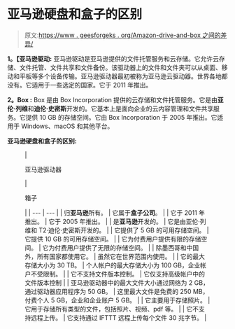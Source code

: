 # 亚马逊硬盘和盒子的区别

> 原文:[https://www . geesforgeks . org/Amazon-drive-and-box 之间的差异/](https://www.geeksforgeeks.org/difference-between-amazon-drive-and-box/)

**1。【亚马逊驱动:**
亚马逊驱动是亚马逊提供的文件托管服务和云存储。它允许云存储、文件托管、文件共享和文件备份。该驱动器上的文件和文件夹可以从桌面、移动和平板等多个设备传输。亚马逊驱动器最初被称为亚马逊云驱动器。世界各地都没有。它适用于一些选定的国家。它于 2011 年推出。

**2。Box :**
Box 是由 Box Incorporation 提供的云存储和文件托管服务。它是由**亚伦·列维**和**迪伦·史密斯**开发的。它基本上是面向企业的云内容管理和文件共享服务。它提供 10 GB 的存储空间。它由 Box Incorporation 于 2005 年推出。它适用于 Windows、macOS 和其他平台。

**亚马逊硬盘和盒子的区别:**

<figure class="table">

| 

亚马逊驱动器

 | 

箱子

 |
| --- | --- |
| 归**亚马逊**所有。 | 它属于**盒子公司**。 |
| 它于 2011 年推出。 | 它于 2005 年推出。 |
| 是**亚马逊**开发的。 | 它是由亚伦·列维和 T2·迪伦·史密斯开发的。 |
| 它提供了 5 GB 的可用存储空间。 | 它提供 10 GB 的可用存储空间。 |
| 它为付费用户提供有限的存储空间。 | 它为付费用户提供了无限的存储空间。 |
| 除墨西哥和中国外，所有国家都使用它。 | 虽然它在世界范围内使用。 |
| 它的最大存储大小为 30 TB。 | 个人帐户的最大存储大小为 100 GB，企业帐户不受限制。 |
| 它不支持文件版本控制。 | 它仅支持高级帐户中的文件版本控制 |
| 亚马逊驱动器中的最大文件大小通过网络为 2 GB，通过驱动器应用程序为 50 GB。 | 这里最大文件是免费的 250 MB，付费个人 5 GB，企业和企业账户 5 GB。 |
| 它主要用于存储照片。 | 它用于存储所有类型的文件，包括照片、视频、pdf 等。 |
| 它不支持远程上传。 | 它支持通过 IFTTT 远程上传每个文件 30 兆字节。 |

</figure>